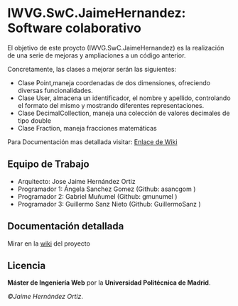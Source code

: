 # IWVG.SwC.JaimeHernandez: Software colaborativo

El objetivo de este proycto (IWVG.SwC.JaimeHernandez) es la realización de una serie de mejoras y ampliaciones a un código anterior.

Concretamente, las clases a mejorar serán las siguientes:

* Clase Point,maneja coordenadas de dos dimensiones, ofreciendo diversas funcionalidades.
* Clase User, almacena un identificador, el nombre y apellido, controlando el formato del mismo y mostrando diferentes representaciones.
* Clase DecimalCollection, maneja una colección de valores decimales de tipo double
* Clase Fraction, maneja fracciones matemáticas

Para Documentación mas detallada visitar: [Enlace de Wiki](https://github.com/zuldare/IWVG.SwC.JaimeHernandez/wiki/Proyecto:-Software-Colaborativo)

## Equipo de Trabajo
* Arquitecto: Jose Jaime Hernández Ortiz
* Programador 1: Ángela Sanchez Gomez   (Github:  asancgom )
* Programador 2: Gabriel Muñumel        (Github:  gmunumel )
* Programador 3: Guillermo Sanz Nieto   (Github: GuillermoSanz )



## Documentación detallada
Mirar en la [wiki](../../wiki) del proyecto

## Licencia
**Máster de Ingeniería Web** por la **Universidad Politécnica de Madrid**.

*&copy;Jaime Hernández Ortiz*.
